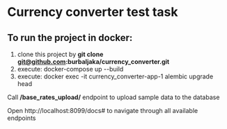 # Currency converter test task

## To run the project in docker:

1. clone this project by **git clone git@github.com:burbaljaka/currency_converter.git**
2. execute: docker-compose up --build
3. execute: docker exec -it currency_converter-app-1 alembic upgrade head

Call **/base_rates_upload/** endpoint to upload sample data to the database

Open http://localhost:8099/docs# to navigate through all available endpoints
